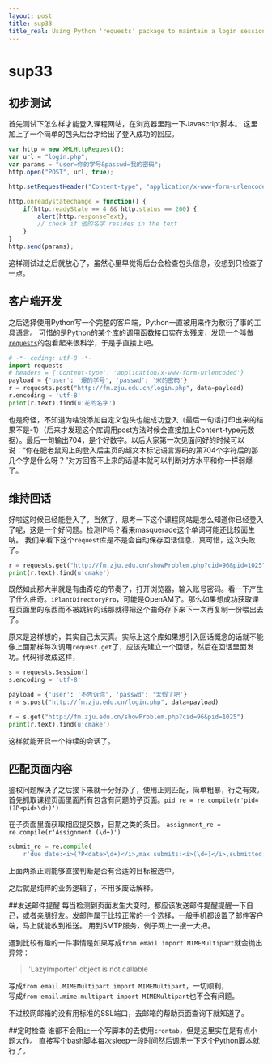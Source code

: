 ```yaml
---
layout: post
title: sup33
title_real: Using Python 'requests' package to maintain a login session
---
```

# sup33
## 初步测试
首先测试下怎么样才能登入课程网站，在浏览器里跑一下Javascript脚本。
这里加上了一个简单的包头后台才给出了登入成功的回应。

```javascript
var http = new XMLHttpRequest();
var url = "login.php";
var params = "user=你的学号&passwd=我的密码";
http.open("POST", url, true);

http.setRequestHeader("Content-type", "application/x-www-form-urlencoded");

http.onreadystatechange = function() {
    if(http.readyState == 4 && http.status == 200) {
        alert(http.responseText);
        // check if 他的名字 resides in the text
    }
}
http.send(params);
```

这样测试过之后就放心了，虽然心里早觉得后台会检查包头信息，没想到只检查了一点。
## 客户端开发
之后选择使用Python写一个完整的客户端，Python一直被用来作为敷衍了事的工具语言。
可惜的是Python的某个库的调用函数接口实在太残废，发现一个叫做[`requests`](http://docs.python-requests.org/)的包看起来很科学，于是乎直接上吧。

```python
# -*- coding: utf-8 -*-
import requests
# headers = {'Content-type': 'application/x-www-form-urlencoded'}
payload = {'user': '爆的学号', 'passwd': '米的密码'}
r = requests.post("http://fm.zju.edu.cn/login.php", data=payload)
r.encoding = 'utf-8'
print(r.text).find(u'花的名字')
```

也是奇怪，不知道为啥没添加自定义包头也能成功登入（最后一句话打印出来的结果不是-1）（后来才发现这个库调用post方法时候会直接加上Content-type元数据）。最后一句输出704，是个好数字。以后大家第一次见面问好的时候可以说：“你在肥老鼠网上的登入后主页的超文本标记语言源码的第704个字符后的那几个字是什么呀？”对方回答不上来的话基本就可以判断对方水平和你一样弱爆了。
## 维持回话
好啦这时候已经能登入了，当然了，思考一下这个课程网站是怎么知道你已经登入了呢，这是一个好问题。检测IP吗？看来masquerade这个单词可能还比较面生呐。
我们来看下这个`request`库是不是会自动保存回话信息，真可惜，这次失败了。

```python
r = requests.get("http://fm.zju.edu.cn/showProblem.php?cid=96&pid=1025")
print(r.text).find(u'cmake')
```

既然如此那大半就是有曲奇吃的节奏了，打开浏览器，输入账号密码。看一下产生了什么曲奇。`iPlantDirectoryPro`，可能是OpenAM了。那么如果想成功获取课程页面里的东西而不被跳转的话那就得把这个曲奇存下来下一次再复制一份喂出去了。

原来是这样想的，其实自己太天真。实际上这个库如果想引入回话概念的话就不能像上面那样每次调用`request.get`了，应该先建立一个回话，然后在回话里面发功。代码得改成这样，

```python
s = requests.Session()
s.encoding = 'utf-8'

payload = {'user': '不告诉你', 'passwd': '太假了吧'}
r = s.post("http://fm.zju.edu.cn/login.php", data=payload)

r = s.get("http://fm.zju.edu.cn/showProblem.php?cid=96&pid=1025")
print(r.text).find(u'cmake')
```

这样就能开启一个持续的会话了。

## 匹配页面内容
鉴权问题解决了之后接下来就十分好办了，使用正则匹配，简单粗暴，行之有效。
首先抓取课程页面里面所有包含有问题的子页面。`pid_re = re.compile(r'pid=(?P<pid>\d+)')`

在子页面里面获取相应提交数，日期之类的条目。
`assignment_re = re.compile(r'Assignment (\d+)')
`

```python
submit_re = re.compile(
    r'due date:<i>(?P<date>\d+)</i>,max submits:<i>(\d+)</i>,submitted:<i>(\d+)</i>,status: <i>not submitted</i>')
```

上面两条正则能够直接判断是否有合适的目标被选中。

之后就是纯粹的业务逻辑了，不用多废话解释。

##发送邮件提醒
每当检测到页面发生大变时，都应该发送邮件提醒提醒一下自己，或者亲朋好友。发邮件属于比较正常的一个选择，一般手机都设置了邮件客户端，马上就能收到推送。
用到SMTP服务，例子网上一搜一大把。

遇到比较有趣的一件事情是如果写成`from email import MIMEMultipart`就会抛出异常：
>'LazyImporter' object is not callable

写成`from email.MIMEMultipart import MIMEMultipart`，一切顺利，  
写成`from email.mime.multipart import MIMEMultipart`也不会有问题。

不过校网邮箱的没有用标准的SSL端口，去邮箱的帮助页面查询下就知道了。

##定时检查
谁都不会阻止一个写脚本的去使用`crontab`，但是这里实在是有点小题大作。
直接写个bash脚本每次sleep一段时间然后调用一下这个Python脚本就行了。